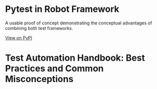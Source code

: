 # Pytest in Robot Framework
A usable proof of concept demonstrating the conceptual advantages of combining both test frameworks.

[View on PyPI](https://pypi.org/project/pytest-in-robotframework/)

# Test Automation Handbook: Best Practices and Common Misconceptions